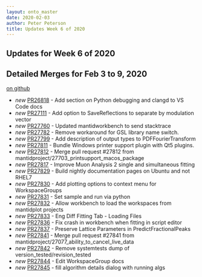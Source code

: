 ```yaml
---
layout: onto_master
date: 2020-02-03
author: Peter Peterson
title: Updates Week 6 of 2020
---
```

Updates for Week 6 of 2020
--------------------------

Detailed Merges for Feb 3 to 9, 2020
------------------------------------
[on github](https://github.com/mantidproject/mantid/pulls?q=is%3Apr+merged%3A2020-02-04..2020-02-09)

* *new* [PR26818](https://github.com/mantidproject/mantid/pull/26818) - Add section on Python debugging and clangd to VS Code docs
* *new* [PR27111](https://github.com/mantidproject/mantid/pull/27111) - Add option to SaveReflections to separate by modulation vector
* *new* [PR27760](https://github.com/mantidproject/mantid/pull/27760) - Updated mantidworkbench to send stacktrace
* *new* [PR27782](https://github.com/mantidproject/mantid/pull/27782) - Remove workaround for GSL library name switch.
* *new* [PR27799](https://github.com/mantidproject/mantid/pull/27799) - Add description of output types to PDFFourierTransform
* *new* [PR27811](https://github.com/mantidproject/mantid/pull/27811) - Bundle Windows printer support plugin with Qt5 plugins.
* *new* [PR27812](https://github.com/mantidproject/mantid/pull/27812) - Merge pull request #27812 from mantidproject/27703_printsupport_macos_package
* *new* [PR27817](https://github.com/mantidproject/mantid/pull/27817) - Improve Muon Analysis 2 single and simultaneous fitting
* *new* [PR27829](https://github.com/mantidproject/mantid/pull/27829) - Build nightly documentation pages on Ubuntu and not RHEL7
* *new* [PR27830](https://github.com/mantidproject/mantid/pull/27830) - Add plotting options to context menu for WorkspaceGroups
* *new* [PR27831](https://github.com/mantidproject/mantid/pull/27831) - Set sample and run via python
* *new* [PR27832](https://github.com/mantidproject/mantid/pull/27832) - Allow workbench to load the workspaces from mantidplot projects
* *new* [PR27833](https://github.com/mantidproject/mantid/pull/27833) - Eng Diff Fitting Tab - Loading Files
* *new* [PR27836](https://github.com/mantidproject/mantid/pull/27836) - Fix crash in workbench when fitting in script editor
* *new* [PR27837](https://github.com/mantidproject/mantid/pull/27837) - Preserve Lattice Parameters in PredictFractionalPeaks
* *new* [PR27841](https://github.com/mantidproject/mantid/pull/27841) - Merge pull request #27841 from mantidproject/27077_ability_to_cancel_live_data
* *new* [PR27842](https://github.com/mantidproject/mantid/pull/27842) - Remove systemtests dump of version_tested/revision_tested
* *new* [PR27844](https://github.com/mantidproject/mantid/pull/27844) - Edit WorkspaceGroup docs
* *new* [PR27845](https://github.com/mantidproject/mantid/pull/27845) - fill algorithm details dialog with running algs

